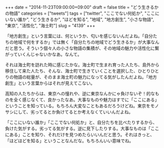 +++
date = "2014-11-23T09:00:00+09:00"
draft = false
title = "どう生きるかの物語"
categories = ["tweets"]
tags = ["twitter", "ここでない何処か", "ここにいない誰か", "どう生きるか", "ほどを知る", "地域", "地方創生", "小さな物語", "東京", "活性化", "海士町"]
slug = "4139"
+++

「地方創生」という言葉には、何というか、匂いを感じないんだよね。「自分たちの地域で何をするか」では無く「自分たちの地域でどう生きるか」が大事なんだと思う。そういう個々人の小さな物語の集積が、その地域の魅力や活性化に繋がっていくんじゃないかなあ。なんて。

それは海士町を訪れた時に感じたかな。海士町で生まれ育った人たち、島外から移住して来た人たち、そんな、海士町で生きていくことを選択した、ひとりひとりの物語の総量が、そのまま海士町の魅力になってる気がしたんだよね。「地方創生」という言葉からはそれが見えてこない。

高知の人たちからは、東京への憧れや、逆に東京なんかにゃ負けないぞ！的なものを全く感じなくて、良かったなあ。大事なものや魅力はすでに「ここにある」ということを知っている。もちろん大変なこともあるだろうけどね。東京をモノサシにして、劣ってるとか負けてるとか考えなくていいんだよね。

「ここにいない誰か」「ここでない何処か」と、自分たちを比べたりするから、負けた気がする。劣ってる気がする。逆に見下したりする。大事なものは「ここにある」ことを知り、それだけを見つめたらいいんだと思う。それはきっと、「ほどほどを知る」ということなんだな。もちろんいい意味でね。
